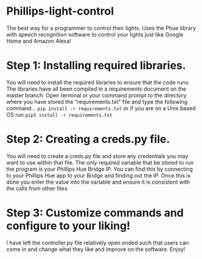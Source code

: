 # Phillips-light-control
The best way for a programmer to control their lights. Uses the Phue library with speech recognition software to control your lights just like Google Home and Amazon Alexa!

# Step 1: Installing required libraries.
You will need to install the required libraries to ensure that the code runs. The libraries have all been compiled in a requirements document on the master branch. Open terminal or
your command prompt to the directory where you have stored the "requirements.txt" file and type the following command...
```pip install -r requirements.txt``` or if you are on a Unix based OS run ```pip3 install -r requirements.txt```

# Step 2: Creating a creds.py file.
You will need to create a creds.py file and store any credentials you may want to use within that file. The only required variable that be stored to run the program is
your Phillips Hue Bridge IP.
You can find this by connecting to your Phillips Hue app to your Bridge and finding out the IP. Once this is done you enter the value into the variable and ensure it is consistent
with the calls from other files.

# Step 3: Customize commands and configure to your liking!

I have left the controller.py file relatively open ended such that users can come in and change what they like and improve on the software. Enjoy!
